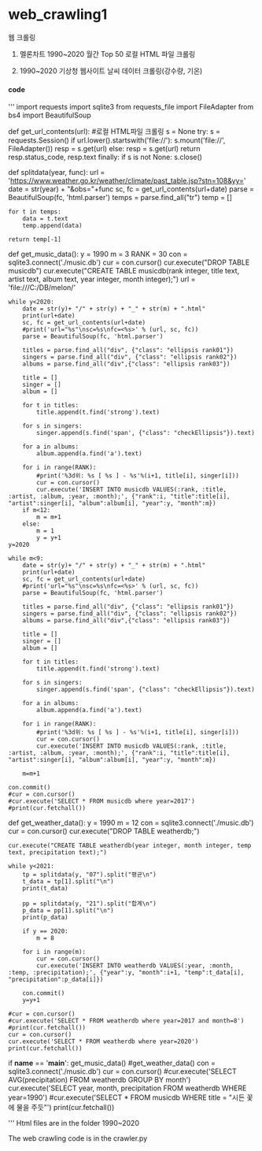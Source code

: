 # web_crawling1
웹 크롤링

1. 멜론차트 1990~2020 월간 Top 50 로컬 HTML 파일 크롤링

2. 1990~2020 기상청 웹사이트 날씨 데이터 크롤링(강수량, 기온)

#### code
'''
import requests
import sqlite3
from requests_file import FileAdapter
from bs4 import BeautifulSoup

    
def get_url_contents(url): #로컬 HTML파일 크롤링
    s = None
    try:
        s = requests.Session()
        if url.lower().startswith('file://'):
            s.mount('file://', FileAdapter())
            resp = s.get(url)
        else:
            resp = s.get(url)
        return resp.status_code, resp.text
    finally:
        if s is not None:
            s.close()
            
def splitdata(year, func):
    url = 'https://www.weather.go.kr/weather/climate/past_table.jsp?stn=108&yy='
    date = str(year) + "&obs="+func
    sc, fc = get_url_contents(url+date)
    parse = BeautifulSoup(fc, 'html.parser')
    temps = parse.find_all("tr") 
    temp = []
        
    for t in temps:
        data = t.text
        temp.append(data)
    
    return temp[-1]
            
def get_music_data():
    y = 1990
    m = 3
    RANK = 30
    con = sqlite3.connect('./music.db')
    cur = con.cursor()
    cur.execute("DROP TABLE musicdb")
    cur.execute("CREATE TABLE musicdb(rank integer, title text, artist text, album text, year integer, month integer);")
    url = 'file:///C:/DB/melon/'
    
    while y<2020:
        date = str(y)+ "/" + str(y) + "_" + str(m) + ".html"
        print(url+date)
        sc, fc = get_url_contents(url+date)
        #print('url="%s"\nsc=%s\nfc=<%s>' % (url, sc, fc))
        parse = BeautifulSoup(fc, 'html.parser')
     
        titles = parse.find_all("div", {"class": "ellipsis rank01"}) 
        singers = parse.find_all("div", {"class": "ellipsis rank02"}) 
        albums = parse.find_all("div",{"class": "ellipsis rank03"})

        title = []
        singer = []
        album = []
     
        for t in titles:
            title.append(t.find('strong').text)
     
        for s in singers:
            singer.append(s.find('span', {"class": "checkEllipsis"}).text)
     
        for a in albums:
            album.append(a.find('a').text)
        
        for i in range(RANK):
            #print('%3d위: %s [ %s ] - %s'%(i+1, title[i], singer[i]))
            cur = con.cursor()
            cur.execute('INSERT INTO musicdb VALUES(:rank, :title, :artist, :album, :year, :month);', {"rank":i, "title":title[i], "artist":singer[i], "album":album[i], "year":y, "month":m})
        if m<12:
            m = m+1
        else:
            m = 1
            y = y+1
    y=2020
    
    while m<9:
        date = str(y)+ "/" + str(y) + "_" + str(m) + ".html"
        print(url+date)
        sc, fc = get_url_contents(url+date)
        #print('url="%s"\nsc=%s\nfc=<%s>' % (url, sc, fc))
        parse = BeautifulSoup(fc, 'html.parser')
     
        titles = parse.find_all("div", {"class": "ellipsis rank01"}) 
        singers = parse.find_all("div", {"class": "ellipsis rank02"}) 
        albums = parse.find_all("div",{"class": "ellipsis rank03"})

        title = []
        singer = []
        album = []

        for t in titles:
            title.append(t.find('strong').text)
     
        for s in singers:
            singer.append(s.find('span', {"class": "checkEllipsis"}).text)
     
        for a in albums:
            album.append(a.find('a').text)
        
        for i in range(RANK):
            #print('%3d위: %s [ %s ] - %s'%(i+1, title[i], singer[i]))
            cur = con.cursor()
            cur.execute('INSERT INTO musicdb VALUES(:rank, :title, :artist, :album, :year, :month);', {"rank":i, "title":title[i], "artist":singer[i], "album":album[i], "year":y, "month":m})
        
        m=m+1
    
    con.commit()
    #cur = con.cursor()
    #cur.execute('SELECT * FROM musicdb where year=2017')
    #print(cur.fetchall())


def get_weather_data():
    y = 1990
    m = 12
    con = sqlite3.connect('./music.db')
    cur = con.cursor()
    cur.execute("DROP TABLE weatherdb;")

    cur.execute("CREATE TABLE weatherdb(year integer, month integer, temp text, precipitation text);")
    
    while y<2021:
        tp = splitdata(y, "07").split("평균\n")
        t_data = tp[1].split("\n")
        print(t_data)

        pp = splitdata(y, "21").split("합계\n")
        p_data = pp[1].split("\n")
        print(p_data)
        
        if y == 2020:
            m = 8
        
        for i in range(m):
            cur = con.cursor()
            cur.execute('INSERT INTO weatherdb VALUES(:year, :month, :temp, :precipitation);', {"year":y, "month":i+1, "temp":t_data[i], "precipitation":p_data[i]})
        
        con.commit()
        y=y+1
        
    #cur = con.cursor()
    #cur.execute('SELECT * FROM weatherdb where year=2017 and month=8')
    #print(cur.fetchall())
    cur = con.cursor()    
    cur.execute('SELECT * FROM weatherdb where year=2020')
    print(cur.fetchall())


if __name__ == '__main__':
    get_music_data()
    #get_weather_data()
    con = sqlite3.connect('./music.db')
    cur = con.cursor()
    #cur.execute('SELECT AVG(precipitation) FROM weatherdb GROUP BY month')
    cur.execute('SELECT year, month, precipitation FROM weatherdb WHERE year=1990')
    #cur.execute('SELECT * FROM musicdb WHERE title = "시든 꽃에 물을 주듯"')
    print(cur.fetchall())

'''
Html files are in the folder 1990~2020

The web crawling code is in the crawler.py
